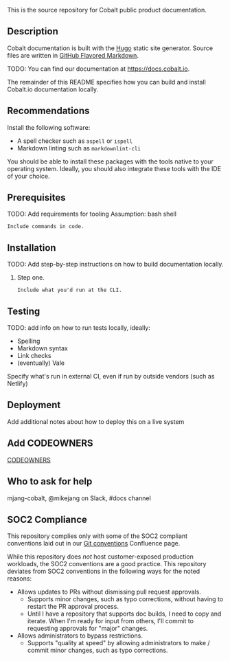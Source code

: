 This is the source repository for Cobalt public product documentation.

## Description

Cobalt documentation is built with the [Hugo](https://gohugo.io/) static site generator. Source files are written in [GitHub Flavored Markdown](https://github.github.com/gfm/).

TODO: You can find our documentation at https://docs.cobalt.io.

The remainder of this README specifies how you can build and install Cobalt.io documentation locally.

## Recommendations

Install the following software:

- A spell checker such as `aspell` or `ispell`
- Markdown linting such as `markdownlint-cli`

You should be able to install these packages with the tools native to your operating system. Ideally, you should also integrate these tools with the IDE of your choice.

## Prerequisites

TODO: Add requirements for tooling
Assumption: bash shell

```
Include commands in code.
```

## Installation

TODO: Add step-by-step instructions on how to build documentation locally.

1. Step one.

   ```
   Include what you'd run at the CLI.
   ```

## Testing

TODO: add info on how to run tests locally, ideally:

- Spelling
- Markdown syntax
- Link checks
- (eventually) Vale

Specify what's run in external CI, even if run by outside vendors (such as Netlify)

## Deployment
Add additional notes about how to deploy this on a live system

## Add CODEOWNERS
[CODEOWNERS](.github/CODEOWNERS)

## Who to ask for help
mjang-cobalt, @mikejang on Slack, #docs channel

## SOC2 Compliance

This repository complies only with some of the SOC2 compliant conventions laid out in our [Git conventions](https://zombie.atlassian.net/wiki/spaces/ENG/pages/540770575/Git%2Bconventions) Confluence page.

While this repository does *not* host customer-exposed production workloads, the SOC2 conventions are a good practice.
This repository deviates from SOC2 conventions in the following ways for the noted reasons:

- Allows updates to PRs without dismissing pull request approvals.
  - Supports minor changes, such as typo corrections, without having to restart the PR approval process.
  - Until I have a repository that supports doc builds, I need to copy and iterate. When I'm ready for input from others, I'll commit to requesting approvals for "major" changes.
- Allows administrators to bypass restrictions.
  - Supports "quality at speed" by allowing administrators to make / commit minor changes, such as typo corrections.
